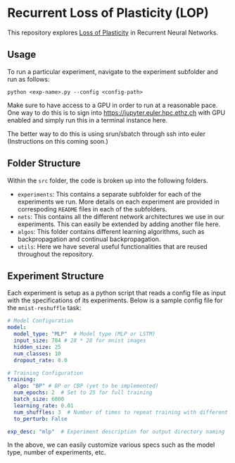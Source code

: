 # Recurrent Loss of Plasticity (LOP)

This repository explores [Loss of Plasticity](https://www.nature.com/articles/s41586-024-07711-7) in Recurrent Neural Networks.

## Usage

To run a particular experiment, navigate to the experiment subfolder and run as follows:
```
python <exp-name>.py --config <config-path>
```

Make sure to have access to a GPU in order to run at a reasonable pace. One way to do this is to sign into https://jupyter.euler.hpc.ethz.ch with GPU enabled and simply run this in a terminal instance here.

The better way to do this is using srun/sbatch through ssh into euler (Instructions on this coming soon.)


## Folder Structure
Within the `src` folder, the code is broken up into the following folders.

- `experiments`: This contains a separate subfolder for each of the experiments we run. More details on each experiment are provided in correspoding `README` files in each of the subfolders.
- `nets`: This contains all the different network architectures we use in our experiments. This can easily be extended by adding another file here.
- `algos`: This folder contains different learning algorithms, such as backpropagation and continual backpropagation.
- `utils`: Here we have several useful functionalities that are reused throughout the repository.

## Experiment Structure
Each experiment is setup as a python script that reads a config file as input with the specifications of its experiments. Below is a sample config file for the `mnist-reshuffle` task:

```yaml
# Model Configuration
model:
  model_type: "MLP"  # Model type (MLP or LSTM)
  input_size: 784 # 28 * 28 for mnist images
  hidden_size: 25
  num_classes: 10
  dropout_rate: 0.0

# Training Configuration
training:
  algo: "BP" # BP or CBP (yet to be implemented)
  num_epochs: 2  # Set to 25 for full training
  batch_size: 6000
  learning_rate: 0.01
  num_shuffles: 3  # Number of times to repeat training with different label shufflings
  to_perturb: False

exp_desc: "mlp"  # Experiment description for output directory naming

```

In the above, we can easily customize various specs such as the model type, number of experiments, etc.